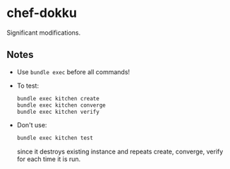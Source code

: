 # chef-dokku

Significant modifications.

## Notes

- Use `bundle exec` before all commands!

- To test:
  ```bash
  bundle exec kitchen create
  bundle exec kitchen converge
  bundle exec kitchen verify
  ```

- Don't use:
  ```bash
  bundle exec kitchen test
  ```
  since it destroys existing instance and repeats create, converge, verify for
  each time it is run.

